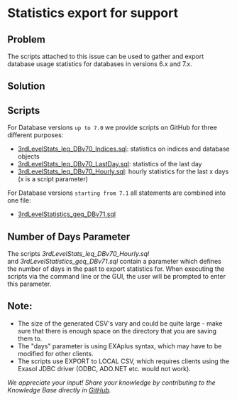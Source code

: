 # Statistics export for support 
## Problem

The scripts attached to this issue can be used to gather and export database usage statistics for databases in versions 6.x and 7.x. 

## Solution

## Scripts

For Database versions `up to 7.0` we provide scripts on GitHub for three different purposes:

* [3rdLevelStats_leq_DBv70_Indices.sql](https://raw.githubusercontent.com/exasol/exa-toolbox/master/utilities/3rdLevelStats_leq_DBv70_Indices.sql): statistics on indices and database objects
* [3rdLevelStats_leq_DBv70_LastDay.sql](https://raw.githubusercontent.com/exasol/exa-toolbox/master/utilities/3rdLevelStats_leq_DBv70_LastDay.sql): statistics of the last day
* [3rdLevelStats_leq_DBv70_Hourly.sql](https://raw.githubusercontent.com/exasol/exa-toolbox/master/utilities/3rdLevelStats_leq_DBv70_Hourly.sql): hourly statistics for the last x days (x is a script parameter)

For Database versions `starting from 7.1` all statements are combined into one file:

* [3rdLevelStatistics_geq_DBv71.sql](https://raw.githubusercontent.com/exasol/exa-toolbox/master/utilities/3rdLevelStatistics_geq_DBv71.sql)

## Number of Days Parameter

The scripts *3rdLevelStats_leq_DBv70_Hourly.sql* and *3rdLevelStatistics_geq_DBv71.sql* contain a parameter which defines the number of days in the past to export statistics for. When executing the scripts via the command line or the GUI, the user will be prompted to enter this parameter.

## Note:

* The size of the generated CSV's vary and could be quite large - make sure that there is enough space on the directory that you are saving them to.
* The "days" parameter is using EXAplus syntax, which may have to be modified for other clients.
* The scripts use EXPORT to LOCAL CSV, which requires clients using the Exasol JDBC driver (ODBC, ADO.NET etc. would not work).

*We appreciate your input! Share your knowledge by contributing to the Knowledge Base directly in [GitHub](https://github.com/exasol/public-knowledgebase).* 